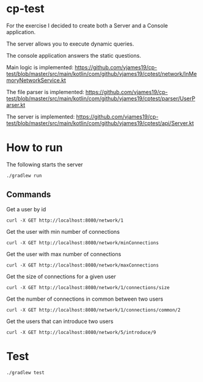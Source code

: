 # cp-test

For the exercise I decided to create both a Server and a Console application.

The server allows you to execute dynamic queries.

The console application answers the static questions.

Main logic is implemented: https://github.com/vjames19/cp-test/blob/master/src/main/kotlin/com/github/vjames19/cptest/network/InMemoryNetworkService.kt

The file parser is implemented: https://github.com/vjames19/cp-test/blob/master/src/main/kotlin/com/github/vjames19/cptest/parser/UserParser.kt

The server is implemented: https://github.com/vjames19/cp-test/blob/master/src/main/kotlin/com/github/vjames19/cptest/api/Server.kt

# How to run

The following starts the server
```sh
./gradlew run
```

## Commands

Get a user by id
```
curl -X GET http://localhost:8080/network/1
```

Get the user with min number of connections
```
curl -X GET http://localhost:8080/network/minConnections
```

Get the user with max number of connections
```
curl -X GET http://localhost:8080/network/maxConnections
```

Get the size of connections for a given user
```
curl -X GET http://localhost:8080/network/1/connections/size
```

Get the number of connections in common between two users
```
curl -X GET http://localhost:8080/network/1/connections/common/2
```

Get the users that can introduce two users
```
curl -X GET http://localhost:8080/network/5/introduce/9
```

# Test

```
./gradlew test
```